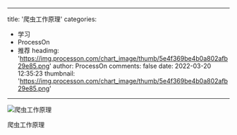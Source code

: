 
---
title: '爬虫工作原理'
categories: 
 - 学习
 - ProcessOn
 - 推荐
headimg: 'https://img.processon.com/chart_image/thumb/5e4f369be4b0a802afb29e85.png'
author: ProcessOn
comments: false
date: 2022-03-20 12:35:23
thumbnail: 'https://img.processon.com/chart_image/thumb/5e4f369be4b0a802afb29e85.png'
---

<div>   
<img class="thumb" alt="爬虫工作原理" src="https://img.processon.com/chart_image/thumb/5e4f369be4b0a802afb29e85.png" referrerpolicy="no-referrer">
<p>爬虫工作原理</p>  
</div>
            